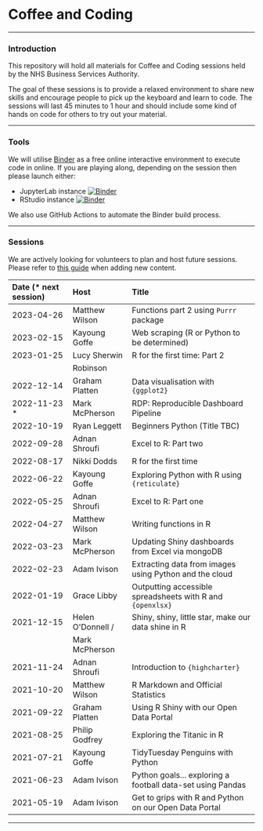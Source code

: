 # Coffee and Coding

---

### Introduction

This repository will hold all materials for Coffee and Coding sessions held by the NHS Business Services Authority.

The goal of these sessions is to provide a relaxed environment to share new skills and encourage people to pick up the keyboard and learn to code. The sessions will last 45 minutes to 1 hour and should include some kind of hands on code for others to try out your material.

---

### Tools

We will utilise [Binder](https://mybinder.org/v2/gh/sfdsa/HEAD) as a free online interactive environment to execute code in online. If you are playing along, depending on the session then please launch either: 

* JupyterLab instance [![Binder](https://mybinder.org/badge_logo.svg)](https://mybinder.org/v2/gh/nhsbsa-data-analytics/coffee-and-coding/HEAD?urlpath=lab)
* RStudio instance [![Binder](https://mybinder.org/badge_logo.svg)](https://mybinder.org/v2/gh/nhsbsa-data-analytics/coffee-and-coding/HEAD?urlpath=rstudio)

We also use GitHub Actions to automate the Binder build process.

---

### Sessions

We are actively looking for volunteers to plan and host future sessions. Please refer to [this guide](CONTRIBUTING.md) when adding new content.

| Date (* next session) | Host             | Title                                                               |
| :-------------------- | :--------------  | :-------------------------------------------------------------------|
| 2023-04-26            | Matthew Wilson   | Functions part 2 using `Purrr` package                              | 
| 2023-02-15            | Kayoung Goffe    | Web scraping (R or Python to be determined)                         | 
| 2023-01-25            | Lucy Sherwin     | R for the first time: Part 2                                        |
|                       | Robinson         |                                                                     | 
| 2022-12-14            | Graham Platten   | Data visualisation with `{ggplot2}`                                 |
| 2022-11-23 *          | Mark McPherson   | RDP: Reproducible Dashboard Pipeline                                |
  2022-10-19            | Ryan Leggett     | Beginners Python (Title TBC)                                        | 
| 2022-09-28            | Adnan Shroufi    | Excel to R: Part two                                                | 
| 2022-08-17            | Nikki Dodds      | R for the first time                                                |
| 2022-06-22            | Kayoung Goffe    | Exploring Python with R using `{reticulate}`                        |
| 2022-05-25            | Adnan Shroufi    | Excel to R: Part one                                                |
| 2022-04-27            | Matthew Wilson   | Writing functions in R                                              |
| 2022-03-23            | Mark McPherson   | Updating Shiny dashboards from Excel via mongoDB                    |
| 2022-02-23            | Adam Ivison      | Extracting data from images using Python and the cloud              |
| 2022-01-19            | Grace Libby      | Outputting accessible spreadsheets with R and `{openxlsx}`          |
| 2021-12-15            | Helen O'Donnell /| Shiny, shiny, little star, make our data shine in R                 |
|                       | Mark McPherson   |                                                                     |
| 2021-11-24            | Adnan Shroufi    | Introduction to `{highcharter}`                                     |
| 2021-10-20            | Matthew Wilson   | R Markdown and Official Statistics                                  |
| 2021-09-22            | Graham Platten   | Using R Shiny with our Open Data Portal                             |
| 2021-08-25            | Philip Godfrey   | Exploring the Titanic in R                                          |
| 2021-07-21            | Kayoung Goffe    | TidyTuesday Penguins with Python                                    |
| 2021-06-23            | Adam Ivison      | Python goals... exploring a football data-set using Pandas          |
| 2021-05-19            | Adam Ivison      | Get to grips with R and Python on our Open Data Portal              |

---
